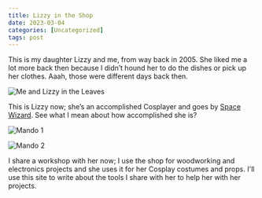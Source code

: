 ```yaml
---
title: Lizzy in the Shop
date: 2023-03-04
categories: [Uncategorized]
tags: post
---
```


This is my daughter Lizzy and me, from way back in 2005. She liked me a lot more back then because I didn’t hound her to do the dishes or pick up her clothes. Aaah, those were different days back then. 

![Me and Lizzy in the Leaves](/images/2023/leaves.jpg)

This is Lizzy now; she’s an accomplished Cosplayer and goes by [Space Wizard](https://www.instagram.com/itsspacewizard/). See what I mean about how accomplished she is?

![Mando 1](/images/2023/mando-1.jpg) 

![Mando 2](/images/2023/mando-2.jpg)

I share a workshop with her now; I use the shop for woodworking and electronics projects and she uses it for her Cosplay costumes and props. I'll use this site to write about the tools I share with her to help her with her projects.
